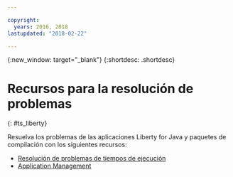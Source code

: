 ```yaml
---

copyright:
  years: 2016, 2018
lastupdated: "2018-02-22"

---
```


{:new_window: target="_blank"}
{:shortdesc: .shortdesc}

# Recursos para la resolución de problemas
{: #ts_liberty}

Resuelva los problemas de las aplicaciones Liberty for Java y paquetes de compilación con los siguientes recursos:

* [Resolución de problemas de tiempos de ejecución](/docs/runtimes-common/ts_runtimes.html#runtimes)
* [Application Management](/docs/runtimes-common/app_mng.html)

